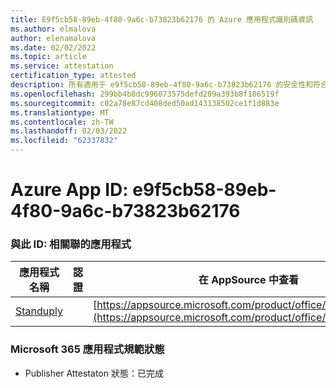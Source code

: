 ```yaml
---
title: E9f5cb58-89eb-4f80-9a6c-b73823b62176 的 Azure 應用程式識別碼資訊
ms.author: elmalova
author: elenamalova
ms.date: 02/02/2022
ms.topic: article
ms.service: attestation
certification_type: attested
description: 所有適用于 e9f5cb58-89eb-4f80-9a6c-b73823b62176 的安全性和符合性資訊資訊。
ms.openlocfilehash: 299bb4b8dc996073575defd289a393b8f186519f
ms.sourcegitcommit: c02a78e87cd408ded50ad143138502ce1f1d883e
ms.translationtype: MT
ms.contentlocale: zh-TW
ms.lasthandoff: 02/03/2022
ms.locfileid: "62337832"
---
```

# <a name="azure-app-id-e9f5cb58-89eb-4f80-9a6c-b73823b62176"></a>Azure App ID: e9f5cb58-89eb-4f80-9a6c-b73823b62176


### <a name="apps-associated-with-this-id"></a>與此 ID: 相關聯的應用程式
| **應用程式名稱** | **認證** | **在 AppSource 中查看** |
|--------------|---------------|-----------------------|
| [Standuply](https://docs.microsoft.com/microsoft-365-app-certification/forward/WA200003001) |  | [https://appsource.microsoft.com/product/office/WA200003001](https://appsource.microsoft.com/product/office/WA200003001) |

### <a name="microsoft-365-app-compliance-status"></a>Microsoft 365 應用程式規範狀態
- Publisher Attestaton 狀態：已完成

